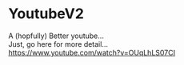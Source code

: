 # YoutubeV2
A (hopfully) Better youtube...  
Just, go here for more detail...  
https://www.youtube.com/watch?v=OUqLhLS07CI
